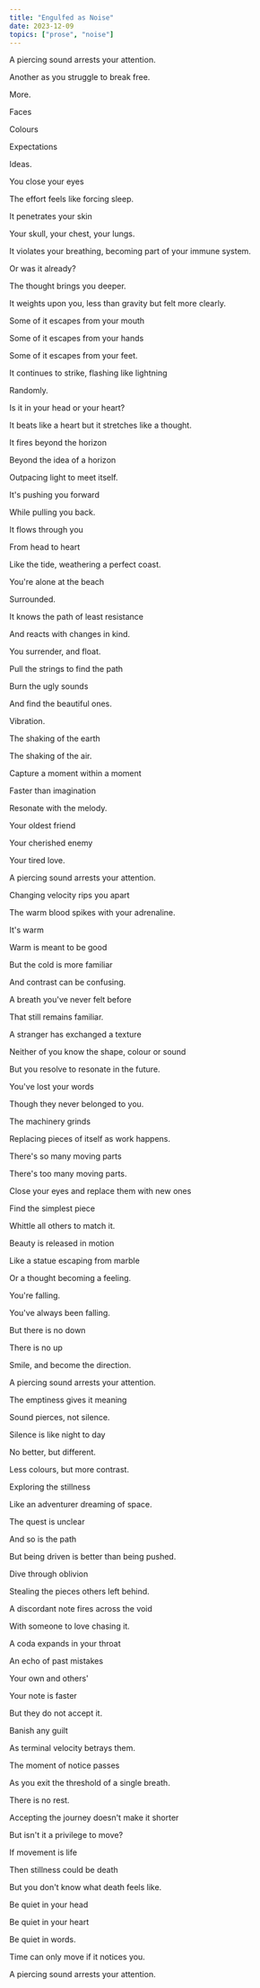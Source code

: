 ```yaml
---
title: "Engulfed as Noise"
date: 2023-12-09
topics: ["prose", "noise"]
---
```


A piercing sound arrests your attention.

Another as you struggle to break free.

More.

Faces

Colours

Expectations

Ideas.

You close your eyes

The effort feels like forcing sleep.

It penetrates your skin

Your skull, your chest, your lungs.

It violates your breathing, becoming part of your immune system.

Or was it already?

The thought brings you deeper.

It weights upon you, less than gravity but felt more clearly.

Some of it escapes from your mouth

Some of it escapes from your hands

Some of it escapes from your feet.

It continues to strike, flashing like lightning

Randomly.

Is it in your head or your heart?

It beats like a heart but it stretches like a thought.

It fires beyond the horizon

Beyond the idea of a horizon

Outpacing light to meet itself.

It's pushing you forward

While pulling you back.

It flows through you

From head to heart

Like the tide, weathering a perfect coast.

You're alone at the beach

Surrounded.

It knows the path of least resistance

And reacts with changes in kind.

You surrender, and float.

Pull the strings to find the path

Burn the ugly sounds

And find the beautiful ones.

Vibration.

The shaking of the earth

The shaking of the air.

Capture a moment within a moment

Faster than imagination

Resonate with the melody.

Your oldest friend

Your cherished enemy

Your tired love.

A piercing sound arrests your attention.

Changing velocity rips you apart

The warm blood spikes with your adrenaline.

It's warm

Warm is meant to be good

But the cold is more familiar

And contrast can be confusing.

A breath you've never felt before

That still remains familiar.

A stranger has exchanged a texture

Neither of you know the shape, colour or sound

But you resolve to resonate in the future.

You've lost your words

Though they never belonged to you.

The machinery grinds

Replacing pieces of itself as work happens.

There's so many moving parts

There's too many moving parts.

Close your eyes and replace them with new ones

Find the simplest piece

Whittle all others to match it.

Beauty is released in motion

Like a statue escaping from marble

Or a thought becoming a feeling.

You're falling.

You've always been falling.

But there is no down

There is no up

Smile, and become the direction.

A piercing sound arrests your attention.

The emptiness gives it meaning

Sound pierces, not silence.

Silence is like night to day

No better, but different.

Less colours, but more contrast.

Exploring the stillness

Like an adventurer dreaming of space.

The quest is unclear

And so is the path

But being driven is better than being pushed.

Dive through oblivion

Stealing the pieces others left behind.

A discordant note fires across the void

With someone to love chasing it.

A coda expands in your throat

An echo of past mistakes

Your own and others'

Your note is faster

But they do not accept it.

Banish any guilt

As terminal velocity betrays them.

The moment of notice passes

As you exit the threshold of a single breath.

There is no rest.

Accepting the journey doesn't make it shorter

But isn't it a privilege to move?

If movement is life

Then stillness could be death

But you don't know what death feels like.

Be quiet in your head

Be quiet in your heart

Be quiet in words.

Time can only move if it notices you.

A piercing sound arrests your attention.
